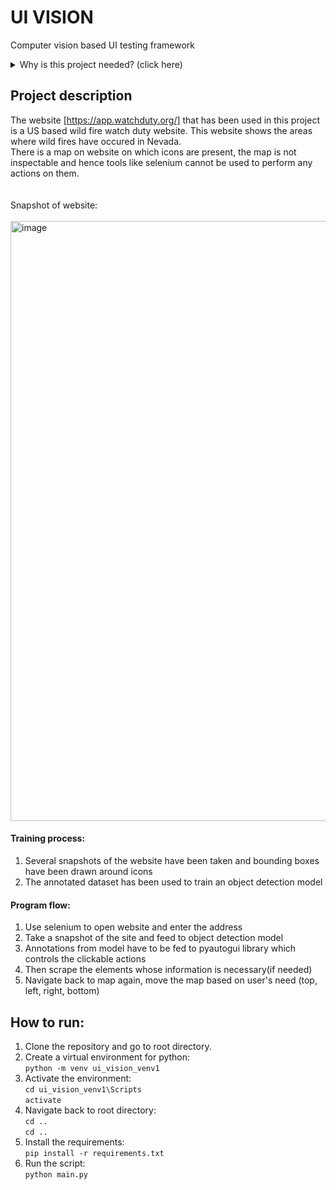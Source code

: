 # UI VISION
Computer vision based UI testing framework

<details>
  <summary>Why is this project needed? (click here)</summary>
Current approach: </br>
1. UI testing automation tools currently in market generally use element analysis, css of the page or other attributes that are involved the frontend for testing </br>
2. Usually the automation engineer analysis the website and prepares his script with keys for every element that requires some actions to be performed on </br>

Issues with current approach: </br>
1. UI testing should solely depend on the UI not based on script of the UI, in the current frameworks that script is utilized </br>
2. Changes in code would lead to changes in automation script

Limitations: </br>
1. If a website is not interactable then automating it using the current tools would no tbe possible
2. Any third party add-ons present in web app cannot be tested using current tools if they are not interactable

Proposed approach:
A comprehensive UI testing framework using AI </br>
1.Replicate human like capabilities in automated UI testing </br>
2.Use compute vision to identify elements </br>
3.Use Selenium and other python libraries for performing actions </br>

Computer vision replicates humans in terms of vision, any UI testing framework built using computer vision would be the ideal approach to test UI </br>
</details>

## Project description
The website [https://app.watchduty.org/] that has been used in this project is a US based wild fire watch duty website. This website shows the areas where wild fires have occured in Nevada. </br>
There is a map on website on which icons are present, the map is not inspectable and hence tools like selenium cannot be used to perform any actions on them. </br>
</br>
</br>
Snapshot of website: </br> 
</br> 
<img width="960" alt="image" src="https://github.com/sagar-harry/UI_VISION/assets/68346310/6c97820a-eddd-4df6-ab25-5efc7bac459e">

#### Training process:
1. Several snapshots of the website have been taken and bounding boxes have been drawn around icons
2. The annotated dataset has been used to train an object detection model

#### Program flow:
1. Use selenium to open website and enter the address
2. Take a snapshot of the site and feed to object detection model
3. Annotations from model have to be fed to pyautogui library which controls the clickable actions
4. Then scrape the elements whose information is necessary(if needed)
5. Navigate back to map again, move the map based on user's need (top, left, right, bottom)

## How to run:
1. Clone the repository and go to root directory.
2. Create a virtual environment for python: </br>
```python -m venv ui_vision_venv1``` 
3. Activate the environment: </br>
```cd ui_vision_venv1\Scripts``` </br>
```activate```
4. Navigate back to root directory: </br>
   ```cd ..``` </br>
   ```cd ..```
5. Install the requirements: </br>
   ```pip install -r requirements.txt```
6. Run the script: </br>
   ```python main.py```
